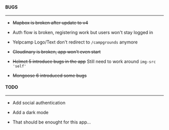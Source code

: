 #### BUGS

---

- ~~Mapbox is broken after update to v4~~

- Auth flow is broken, registering work but users won't stay logged in

- Yelpcamp Logo/Text don't redirect to ```/campgrounds``` anymore

- ~~Cloudinary is broken, app won't even start~~

- ~~Helmet 5 introduce bugs in the app~~ Still need to work around ```img-src 'self'```

- ~~Mongoose 6 introduced some bugs~~

#### TODO

---

- Add social authentication

- Add a dark mode

- That should be enought for this app...
